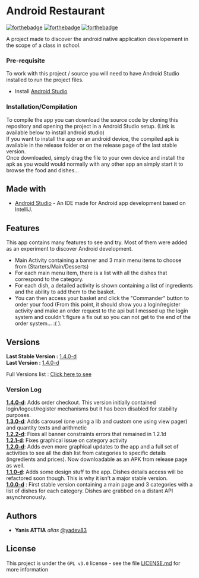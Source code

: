 # Android Restaurant

[![forthebadge](https://forthebadge.com/images/badges/0-percent-optimized.svg)](https://forthebadge.com)
[![forthebadge](https://forthebadge.com/images/badges/built-for-android.svg)](https://forthebadge.com)
[![forthebadge](https://forthebadge.com/images/badges/powered-by-coffee.svg)](https://forthebadge.com)

A project made to discover the android native application developement in the scope of a class in school.  

### Pre-requisite

To work with this project / source you will need to have Android Studio installed to run the project files.  

- Install [Android Studio](https://developer.android.com/studio)

### Installation/Compilation

To compile the app you can download the source code by cloning this repository and opening the project in a Android Studio setup. (Link is available below to install android studio)  
If you want to install the app on an android device, the compiled apk is available in the release folder or on the release page of the last stable version.  
Once downloaded, simply drag the file to your own device and install the apk as you would would normally with any other app an simply start it to browse the food and dishes...  

## Made with

* [Android Studio](https://developer.android.com/studio) - An IDE made for Android app development based on IntelliJ.  

## Features  

This app contains many features to see and try. Most of them were added as an experiment to discover Android development.  
* Main Activity containing a banner and 3 main menu items to choose from (Starters/Main/Desserts)  
* For each main menu item, there is a list with all the dishes that correspond to the category.  
* For each dish, a detailed activity is shown containing a list of ingredients and the ability to add them to the basket.  
* You can then access your basket and click the "Commander" button to order your food (From this point, it should show you a login/register activity and make an order request to the api but I messed up the login system and couldn't figure a fix out so you can not get to the end of the order system... :( ).  

## Versions
**Last Stable Version :** [1.4.0-d](https://github.com/yadev83/androidrestaurant/releases/tag/v1.4.0-d)  
**Last Version :** [1.4.0-d](https://github.com/yadev83/androidrestaurant/releases/tag/v1.4.0-d)  

Full Versions list : [Click here to see](https://github.com/yadev83/androidrestaurant/tags)  

### Version Log  
**[1.4.0-d](https://github.com/yadev83/androidrestaurant/releases/tag/v1.4.0-d)**: Adds order checkout. This version initially contained login/logout/register mechanisms but it has been disabled for stability purposes.  
**[1.3.0-d](https://github.com/yadev83/androidrestaurant/releases/tag/v1.3.0-d)**: Adds carousel (one using a lib and custom one using view pager) and quantity texts and arithmetic   
**[1.2.2-d](https://github.com/yadev83/androidrestaurant/releases/tag/v1.2.2-d)**: Fixes all banner constraints errors that remained in 1.2.1d  
**[1.2.1-d](https://github.com/yadev83/androidrestaurant/releases/tag/v1.2.1-d)**: Fixes graphical issue on category activity  
**[1.2.0-d](https://github.com/yadev83/androidrestaurant/releases/tag/v1.2.0-d)**: Adds even more graphical updates to the app and a full set of activities to see all the dish list from categories to specific details (ingredients and prices). Now downloadable as an APK from release page as well.  
**[1.1.0-d](https://github.com/yadev83/androidrestaurant/releases/tag/v1.1.0-d)**: Adds some design stuff to the app. Dishes details access will be refactored soon though. This is why it isn't a major stable version.  
**[1.0.0-d](https://github.com/yadev83/androidrestaurant/releases/tag/v1.0.0-d)** : First stable version containing a main page and 3 categories with a list of dishes for each category. Dishes are grabbed on a distant API asynchronously.  

## Authors

* **Yanis ATTIA** _alias_ [@yadev83](https://github.com/yadev83)

## License

This project is under the ``GPL v3.0`` license - see the file [LICENSE.md](LICENSE.md) for more information  

